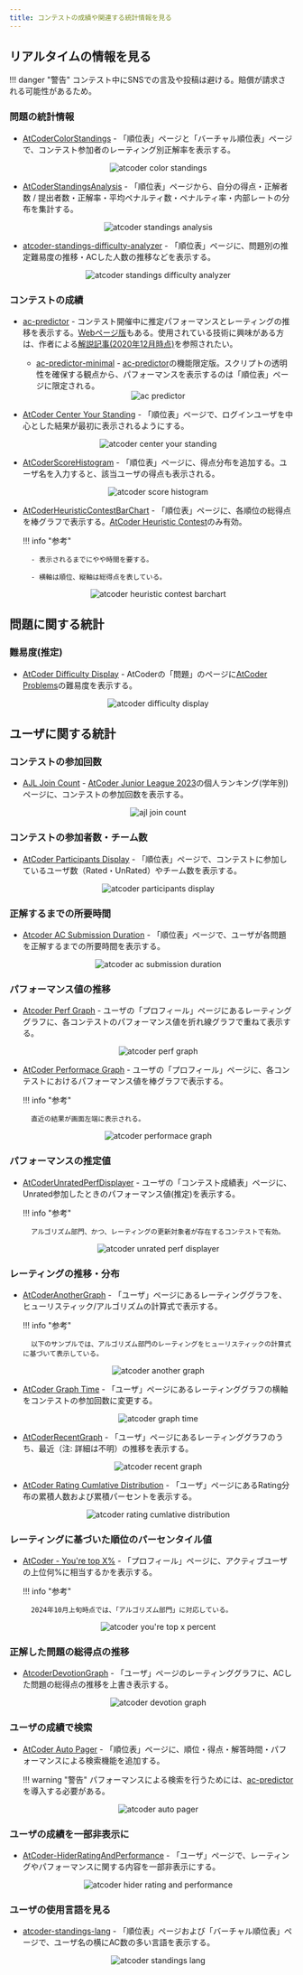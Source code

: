 ```yaml
---
title: コンテストの成績や関連する統計情報を見る
---
```


## リアルタイムの情報を見る

!!! danger "警告"
    コンテスト中にSNSでの言及や投稿は避ける。賠償が請求される可能性があるため。

### 問題の統計情報

- [AtCoderColorStandings](https://greasyfork.org/ja/scripts/423713-atcodercolorstandings) - 「順位表」ページと「バーチャル順位表」ページで、コンテスト参加者のレーティング別正解率を表示する。

    <div align="center">
      <img loading = "lazy" src="../../images/userscript/atcoder_color_standings.png" alt="atcoder color standings">
    </div>

- [AtCoderStandingsAnalysis](https://greasyfork.org/ja/scripts/398439-atcoderstandingsanalysis) - 「順位表」ページから、自分の得点・正解者数 / 提出者数・正解率・平均ペナルティ数・ペナルティ率・内部レートの分布を集計する。

    <div align="center">
      <img loading = "lazy" src="../../images/userscript/atcoder_standings_analysis.png" alt="atcoder standings analysis">
    </div>

- [atcoder-standings-difficulty-analyzer](https://greasyfork.org/ja/scripts/419541-atcoder-standings-difficulty-analyzer) - 「順位表」ページに、問題別の推定難易度の推移・ACした人数の推移などを表示する。

    <div align="center">
      <img loading = "lazy" src="../../images/userscript/atcoder_standings_difficulty_analyzer.png" alt="atcoder standings difficulty analyzer">
    </div>

### コンテストの成績

- [ac-predictor](https://greasyfork.org/ja/scripts/369954-ac-predictor) - コンテスト開催中に推定パフォーマンスとレーティングの推移を表示する。[Webページ版](https://ac-predictor.com/)もある。使用されている技術に興味がある方は、作者による[解説記事(2020年12月時点)](https://qiita.com/keymoon/items/e83259f882f26c8f10a1)を参照されたい。
    - [ac-predictor-minimal](https://greasyfork.org/ja/scripts/386999-ac-predictor-minimal) - [ac-predictor](https://greasyfork.org/ja/scripts/369954-ac-predictor)の機能限定版。スクリプトの透明性を確保する観点から、パフォーマンスを表示するのは「順位表」ページに限定される。

    <div align="center">
      <img loading = "lazy" src="../../images/userscript/atcoder_predictor.png" alt="ac predictor">
    </div>

- [AtCoder Center Your Standing](https://greasyfork.org/ja/scripts/496241-atcoder-center-your-standing) - 「順位表」ページで、ログインユーザを中心とした結果が最初に表示されるようにする。

    <div align="center">
      <img loading="lazy" src="../../images/userscript/atcoder_center_your_standing.png" alt="atcoder center your standing">
    </div>

- [AtCoderScoreHistogram](https://greasyfork.org/ja/scripts/462131-atcoderscorehistogram) - 「順位表」ページに、得点分布を追加する。ユーザ名を入力すると、該当ユーザの得点も表示される。

    <div align="center">
      <img loading = "lazy" src="../../images/userscript/atcoder_score_histogram.png" alt="atcoder score histogram">
    </div>

- [AtCoderHeuristicContestBarChart](https://greasyfork.org/ja/scripts/477377-atcoderheuristiccontestbarchart) - 「順位表」ページに、各順位の総得点を棒グラフで表示する。[AtCoder Heuristic Contest](https://atcoder.jp/contests/archive?ratedType=4&category=0&keyword=AtCoder+Heuristic+Contest)のみ有効。

    !!! info "参考"

        - 表示されるまでにやや時間を要する。

        - 横軸は順位、縦軸は総得点を表している。

    <div align="center">
      <img loading = "lazy" src="../../images/userscript/atcoder_heuristic_contest_barchart.png" alt="atcoder heuristic contest barchart">
    </div>

## 問題に関する統計

### 難易度(推定)

- [AtCoder Difficulty Display](https://greasyfork.org/ja/scripts/397185-atcoder-difficulty-display) - AtCoderの「問題」のページに[AtCoder Problems](https://kenkoooo.com/atcoder/)の難易度を表示する。

    <div align="center">
      <img loading = "lazy" src="../../images/userscript/atcoder_difficulty_display.png" alt="atcoder difficulty display">
    </div>

## ユーザに関する統計

### コンテストの参加回数

- [AJL Join Count](https://greasyfork.org/ja/scripts/472659-ajl-join-count) - [AtCoder Junior League 2023](https://atcoder.jp/contests/ajl2023)の個人ランキング(学年別)ページに、コンテストの参加回数を表示する。

    <div align="center">
      <img loading = "lazy" src="../../images/userscript/ajl_join_count.png" alt="ajl join count">
    </div>

### コンテストの参加者数・チーム数

- [AtCoder Participants Display](https://greasyfork.org/ja/scripts/523852-atcoder-participants-display) - 「順位表」ページで、コンテストに参加しているユーザ数（Rated・UnRated）やチーム数を表示する。

    <div align="center">
      <img loading="lazy" src="../../images/userscript/atcoder_participants_display.png" alt="atcoder participants display">
    </div>

### 正解するまでの所要時間

- [Atcoder AC Submission Duration](https://greasyfork.org/ja/scripts/500705-atcoder-ac-submission-duration) - 「順位表」ページで、ユーザが各問題を正解するまでの所要時間を表示する。

    <div align="center">
      <img loading = "lazy" src="../../images/userscript/atcoder_ac_submission_duration.png" alt="atcoder ac submission duration">
    </div>

### パフォーマンス値の推移

- [Atcoder Perf Graph](https://greasyfork.org/ja/scripts/476103-atcoder-perf-graph) - ユーザの「プロフィール」ページにあるレーティンググラフに、各コンテストのパフォーマンス値を折れ線グラフで重ねて表示する。

    <div align="center">
      <img loading = "lazy" src="../../images/userscript/atcoder_perf_graph.png" alt="atcoder perf graph">
    </div>

- [AtCoder Performace Graph](https://greasyfork.org/ja/scripts/473409-atcoder-performace-graph) - ユーザの「プロフィール」ページに、各コンテストにおけるパフォーマンス値を棒グラフで表示する。

    !!! info "参考"

        直近の結果が画面左端に表示される。

    <div align="center">
      <img loading = "lazy" src="../../images/userscript/atcoder_performace_graph.png" alt="atcoder performace graph">
    </div>

### パフォーマンスの推定値

- [AtCoderUnratedPerfDisplayer](https://greasyfork.org/ja/scripts/457150-atcoderunratedperfdisplayer) - ユーザの「コンテスト成績表」ページに、Unrated参加したときのパフォーマンス値(推定)を表示する。

    !!! info "参考"

        アルゴリズム部門、かつ、レーティングの更新対象者が存在するコンテストで有効。

    <div align="center">
      <img loading = "lazy" src="../../images/userscript/atcoder_unrated_perf_displayer.png" alt="atcoder unrated perf displayer">
    </div>

### レーティングの推移・分布

- [AtCoderAnotherGraph](https://greasyfork.org/ja/scripts/455542-atcoderanothergraph) - 「ユーザ」ページにあるレーティンググラフ︎を、ヒューリスティック/アルゴリズムの計算式で表示する。

    !!! info "参考"

        以下のサンプルでは、アルゴリズム部門のレーティングをヒューリスティックの計算式に基づいて表示している。

    <div align="center">
      <img loading = "lazy" src="../../images/userscript/atcoder_another_graph.png" alt="atcoder another graph">
    </div>

- [AtCoder Graph Time](https://greasyfork.org/ja/scripts/454517-atcoder-graph-time) - 「ユーザ」ページにあるレーティンググラフの横軸をコンテストの参加回数に変更する。

    <div align="center">
      <img loading = "lazy" src="../../images/userscript/atcoder_graph_time.png" alt="atcoder graph time">
    </div>

- [AtCoderRecentGraph](https://greasyfork.org/ja/scripts/418562-atcoderrecentgraph) - 「ユーザ」ページにあるレーティンググラフのうち、最近（注: 詳細は不明）の推移を表示する。

    <div align="center">
      <img loading = "lazy" src="../../images/userscript/atcoder_recent_graph.png" alt="atcoder recent graph">
    </div>

- [AtCoder Rating Cumlative Distribution](https://greasyfork.org/ja/scripts/419055-atcoder-rating-cumlative-distribution) - 「ユーザ」ページにあるRating分布の累積人数および累積パーセントを表示する。

    <div align="center">
      <img loading = "lazy" src="../../images/userscript/atcoder_rating_cumlative_distribution.png" alt="atcoder rating cumlative distribution">
    </div>

### レーティングに基づいた順位のパーセンタイル値

- [AtCoder - You're top X%](https://greasyfork.org/ja/scripts/511580-atcoder-you-re-top-x-only-for-algorithm-ranking) - 「プロフィール」ページに、アクティブユーザの上位何%に相当するかを表示する。

    !!! info "参考"

        2024年10月上旬時点では、「アルゴリズム部門」に対応している。

    <div align="center">
      <img loading="lazy" src="../../images/userscript/atcoder_youre_top_xpercent.png" alt="atcoder you're top x percent">
    </div>

### 正解した問題の総得点の推移

- [AtcoderDevotionGraph](https://greasyfork.org/ja/scripts/416588-atcoderdevotiongraph) - 「ユーザ」ページのレーティンググラフに、ACした問題の総得点の推移を上書き表示する。

    <div align="center">
      <img loading = "lazy" src="../../images/userscript/atcoder_devotion_graph.png" alt="atcoder devotion graph">
    </div>

### ユーザの成績で検索

- [AtCoder Auto Pager](https://greasyfork.org/ja/scripts/421991-atcoder-auto-pager) - 「順位表」ページに、順位・得点・解答時間・パフォーマンスによる検索機能を追加する。

    !!! warning "警告"
        パフォーマンスによる検索を行うためには、[ac-predictor](https://greasyfork.org/ja/scripts/369954-ac-predictor)を導入する必要がある。

    <div align="center">
      <img loading = "lazy" src="../../images/userscript/atcoder_auto_pager.png" alt="atcoder auto pager">
    </div>

### ユーザの成績を一部非表示に

- [AtCoder-HiderRatingAndPerformance](https://greasyfork.org/ja/scripts/492653-atcoder-hiderratingandperformance) - 「ユーザ」ページで、レーティングやパフォーマンスに関する内容を一部非表示にする。

    <div align="center">
      <img loading="lazy" src="../../images/userscript/atcoder_hider_rating_and_performance.png" alt="atcoder hider rating and performance">
    </div>

### ユーザの使用言語を見る

- [atcoder-standings-lang](https://greasyfork.org/ja/scripts/415894-atcoder-standings-lang) - 「順位表」ページおよび「バーチャル順位表」ページで、ユーザ名の横にAC数の多い言語を表示する。

    <div align="center">
      <img loading = "lazy" src="../../images/userscript/atcoder-standings-lang.png" alt="atcoder standings lang">
    </div>
